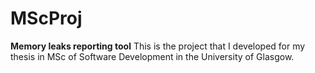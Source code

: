 # MScProj
<b>Memory leaks reporting tool</b>
This is the project that I developed for my thesis in MSc of Software Development in the University of Glasgow.
